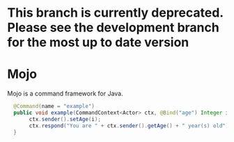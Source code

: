 This branch is currently deprecated. Please see the development branch for the most up to date version
=====

# Mojo
Mojo is a command framework for Java.


```java
  @Command(name = "example")
  public void example(CommandContext<Actor> ctx, @Bind("age") Integer i) {
       ctx.sender().setAge(i);
       ctx.respond("You are " + ctx.sender().getAge() + " year(s) old");
  }
```
